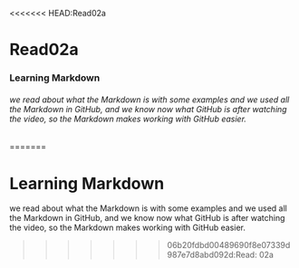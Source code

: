 <<<<<<< HEAD:Read02a
# Read02a

### Learning Markdown
###### we read about what the Markdown is with some examples and we used all the Markdown in GitHub, and we know now what GitHub is after watching the video, so the Markdown makes working with GitHub easier.
=======
# Learning Markdown
we read about what the Markdown is with some examples and we used all the Markdown in GitHub, and we know now what GitHub is after watching the video, so the Markdown makes working with GitHub easier.
>>>>>>> 06b20fdbd00489690f8e07339d987e7d8abd092d:Read: 02a

